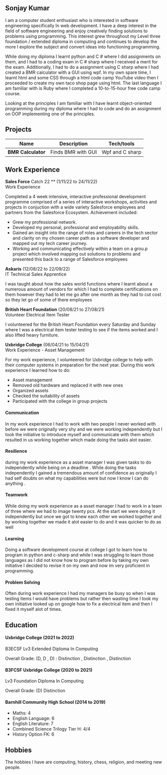 ## Sonjay Kumar

I am a computer student enthusiast who is interested in software engineering specifically In web development. I have a deep interest in the field of software engineering and enjoy creatively finding solutions to problems using programming. This interest grew throughout my  Level three foundation / extended diploma in computing and continues to develop the more I explore the subject and convert ideas into functioning programming.

While doing my diploma I learnt python and C # where I did assignments on them, and I had to a coding exam in C # sharp where I received a merit for the exam. Additionally, I had to do a assignment using C sharp where I had created a BMR calculator with a GUI using wpf. In my own spare time, I learnt html and some CSS through a html code camp YouTube video then I proceeded to create my own taco shop page using html. The last language I am familiar with is Ruby where I completed a 10-to-15-hour free code camp course.

Looking at the principles I am familiar with I have learnt object-oriented programming during my diploma where I had to code and do an assignment on OOP implementing one of the principles.

## Projects

| Name                         | Description           | Tech/tools        |
| ---------------------------- | --------------------- | ----------------- |
| **BMR Calculator**           | Finds BMR with GUI    | Wpf and C sharp   |


## Work Experience

**Sales Force** Catch 22 ** (1/11/22 to 24/11/22)  
Work Experience

Completed a 4 week intensive, interactive professional development programme comprised of a series of interactive workshops, activities and projects in conjuction with a wide variety Salesforce employees and partners from the Salesforce Ecosystem.
Achievement included: 
-	Grew my professional network. 
-	Developed my personal, professional and employability skills. 
-	Gained an insight into the range of roles and careers in the tech sector and clarity on my chosen career path as a software developer and mapped out my tech career journey. 
-	Working and communicating effectively within a team on a grou.p project which involved mapping out solutions to problems and presented this back to a range of Salesforce employees

**Askaris** (12/08/22 to 22/09/22)  
IT Technical Sales Apprentice

I was taught about how the sales world functions where I learnt about a numerous amount of vendors for which I had to complete certifications on them however they had to let me go after one month as they had to cut cost so they let go of some of there employees

**British Heart Foundation** (20/08/21 to 27/08/21)  
Volunteer Electrical Item Tester

I volunteered for the British Heart Foundation every Saturday and Sunday where I was a electrical item tester testing to see if the items worked and I also lifted heavy furniture.

**Uxbridge College** (06/04/21 to 15/04/21)  
Work Experience - Asset Management

For my work experience, I volunteered for Uxbridge college to help with their computer systems in preparation for the next year. During this work experience I learned how to do: 
- Asset management 
- Removed old hardware and replaced it with new ones 
- Organized assets 
- Checked the suitability of assets 
- Participated with the college in group projects

#### Communication
In my work experience I had to work with two people I never worked with before we were originally very shy and we were working independently but I took the initiative to introduce myself and communicate with them which resulted in us working together which made doing the tasks alot easier.

#### Resilience
during my work experience as a asset manager I was given tasks to do independently while being on a deadline . While doing the tasks independently I gained a tremendous amount of confidence as originally I had self doubts on what my capabilities were but now I know I can do anything .
 
#### Teamwork
While doing my work experience as a asset manager I had to work in a team of three where we had to image twenty pcs. At the start we were doing it independently but once we got to knew each other we worked together and by working together we made it alot easier to do and it was quicker to do as well

#### Learning
Doing a software development course at college I got to learn how to program in python and c-sharp and while I was struggling to learn those languages as I did not know how to program before by taking my own initiative I decided to revise it on my own and now im very proficient in programming.
 
#### Problem Solving
Often during work experience I had my managers be busy so when I was testing items I would have problems but rather then wasting time I took my own initiative looked up on google how to fix a electrical item and then I fixed it myself alot of times.

## Education

#### Uxbridge College (2021 to 2022)
B3ECSF Lv3 Extended Diploma In Computing

Overall Grade: (D, D , D)  : Distinction , Distinction , Distinction

####  B3FCSF Uxbridge College (2020 to 2021)
Lv3 Foundation Diploma In Computing

Overall Grade: (D) Distinction

#### Barnhill Community High School (2014 to 2019)
- Maths: 4 
- English Language: 6 
- English Literature: 7
- Combined Science Trilogy Tier H: 4/4 
- History Option FK: 6 

## Hobbies

The hobbies I have are computing, history, chess, religion, and meeting new people.
